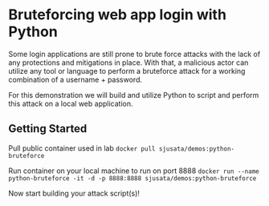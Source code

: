 # Bruteforcing web app login with Python

Some login applications are still prone to brute force attacks with the lack of any protections and mitigations in place. With that, a malicious actor can utilize any tool or language to perform a bruteforce attack for a working combination of a username + password. 

For this demonstration we will build and utilize Python to script and perform this attack on a local web application.

## Getting Started

Pull public container used in lab 
``` docker pull sjusata/demos:python-bruteforce ```

Run container on your local machine to run on port 8888
``` docker run --name python-bruteforce -it -d -p 8888:8888 sjusata/demos:python-bruteforce ```

Now start building your attack script(s)! 
